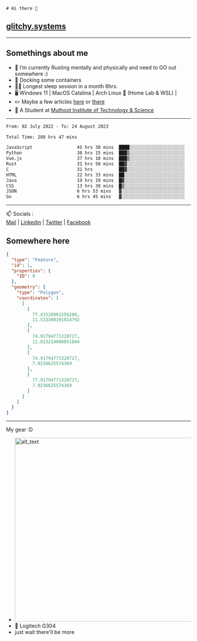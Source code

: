 ```
# Hi there 👋
```
## [glitchy.systems](https://glitchy.systems)
---

## Somethings about me



- 🌱 I’m currently Rusting mentally and physically and need to GO out somewhere :)
- 🐋 Docking some containers
- 😶‍🌫️ Longest sleep session in a month 6hrs.
- 🖥️ Windows 11 | MacOS Catalina | Arch Linux 🦩 (Home Lab & WSL) |
- ✏️ Maybe a few articles [here](https://medium.com/@advaithnarayanan8) or [there](https://medium.com/@advaithnarayanan8)
- 📑 A Student at [Muthoot Institute of Technology & Science](https://mgmits.ac.in/)



---

<!--START_SECTION:waka-->

```txt
From: 02 July 2022 - To: 24 August 2023

Total Time: 288 hrs 47 mins

JavaScript                 45 hrs 30 mins  ████░░░░░░░░░░░░░░░░░░░░░   15.76 %
Python                     38 hrs 15 mins  ███▒░░░░░░░░░░░░░░░░░░░░░   13.25 %
Vue.js                     37 hrs 10 mins  ███▒░░░░░░░░░░░░░░░░░░░░░   12.87 %
Rust                       31 hrs 50 mins  ██▓░░░░░░░░░░░░░░░░░░░░░░   11.02 %
C                          31 hrs          ██▓░░░░░░░░░░░░░░░░░░░░░░   10.74 %
HTML                       22 hrs 33 mins  ██░░░░░░░░░░░░░░░░░░░░░░░   07.81 %
Java                       19 hrs 19 mins  █▓░░░░░░░░░░░░░░░░░░░░░░░   06.69 %
CSS                        13 hrs 30 mins  █▒░░░░░░░░░░░░░░░░░░░░░░░   04.68 %
JSON                       6 hrs 53 mins   ▓░░░░░░░░░░░░░░░░░░░░░░░░   02.39 %
Go                         6 hrs 45 mins   ▓░░░░░░░░░░░░░░░░░░░░░░░░   02.34 %
```

<!--END_SECTION:waka-->

---

📫 Socials :<br>
[Mail](mailto:advaithnarayanan8@gmail.com) | [Linkedin](https://www.linkedin.com/in/advaith-narayanan-a72152214/) | [Twitter](https://twitter.com/advaithnarayan) | [Facebook](https://screenmessage.com/qinq)

## Somewhere here

```geojson
{
  "type": "Feature",
  "id": 1,
  "properties": {
    "ID": 0
  },
  "geometry": {
    "type": "Polygon",
    "coordinates": [
      [
        [
          77.41528961556286,
          11.533300191814792
        ],
        [
          74.91794771320727,
          11.823214080851884
        ],
        [
          74.91794771320727,
          7.9236625574369
        ],
        [
          77.91794771320727,
          7.9236625574369
        ]
      ]
    ]
  }
}
```


--- 
My gear :D

- [<img alt="alt_text" width="500px" src="https://valid.x86.fr/cache/banner/xv24bv-6.png" />](https://valid.x86.fr/xv24bv)
- 🐁 Logitech G304
- just wait there'll be more

